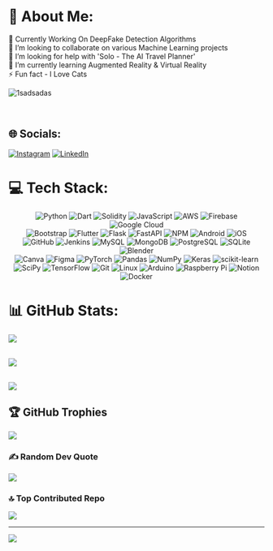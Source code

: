 # 💫 About Me:
🔭 Currently Working On DeepFake Detection Algorithms<br>👯 I’m looking to collaborate on various Machine Learning projects<br>🤝 I’m looking for help with 'Solo - The AI Travel Planner'<br>🌱 I’m currently learning Augmented Reality & Virtual Reality<br>⚡ Fun fact - I Love Cats
<br/>

![1sadsadas](https://github.com/Devang-Mulye/Devang-Mulye/assets/84469779/26546a0b-a915-4c6f-a21a-66d7ca7f3c8e)

<br/>

## 🌐 Socials:
[![Instagram](https://img.shields.io/badge/Instagram-%23E4405F.svg?logo=Instagram&logoColor=white)](https://instagram.com/i_loved_ub4) [![LinkedIn](https://img.shields.io/badge/LinkedIn-%230077B5.svg?logo=linkedin&logoColor=white)](https://linkedin.com/in/https://in.linkedin.com/in/devang-mulye-3bb17722b) 

# 💻 Tech Stack:
<div align="center">
    <img src="https://img.shields.io/badge/python-3670A0?style=flat&logo=python&logoColor=ffdd54" alt="Python">
    <img src="https://img.shields.io/badge/dart-%230175C2.svg?style=flat&logo=dart&logoColor=white" alt="Dart">
    <img src="https://img.shields.io/badge/Solidity-%23363636.svg?style=flat&logo=solidity&logoColor=white" alt="Solidity">
    <img src="https://img.shields.io/badge/javascript-%23323330.svg?style=flat&logo=javascript&logoColor=%23F7DF1E" alt="JavaScript">
    <img src="https://img.shields.io/badge/AWS-%23FF9900.svg?style=flat&logo=amazon-aws&logoColor=white" alt="AWS">
    <img src="https://img.shields.io/badge/firebase-%23039BE5.svg?style=flat&logo=firebase" alt="Firebase">
    <img src="https://img.shields.io/badge/Google%20Cloud-%234285F4.svg?style=flat&logo=google-cloud&logoColor=white" alt="Google Cloud">
</div>

<div align="center">
    <img src="https://img.shields.io/badge/bootstrap-%23563D7C.svg?style=flat&logo=bootstrap&logoColor=white" alt="Bootstrap">
    <img src="https://img.shields.io/badge/Flutter-%2302569B.svg?style=flat&logo=Flutter&logoColor=white" alt="Flutter">
    <img src="https://img.shields.io/badge/flask-%23000.svg?style=flat&logo=flask&logoColor=white" alt="Flask">
    <img src="https://img.shields.io/badge/FastAPI-005571?style=flat&logo=fastapi" alt="FastAPI">
    <img src="https://img.shields.io/badge/NPM-%23000000.svg?style=flat&logo=npm&logoColor=white" alt="NPM">
    <img src="https://img.shields.io/badge/android-%2320232a.svg?style=flat&logo=android&logoColor=%a4c639" alt="Android">
    <img src="https://img.shields.io/badge/IOS-%2320232a.svg?style=flat&logo=apple&logoColor=white" alt="iOS">
</div>

<div align="center">
    <img src="https://img.shields.io/badge/GitHub-%23121011.svg?style=flat&logo=github&logoColor=white" alt="GitHub">
    <img src="https://img.shields.io/badge/jenkins-%232C5263.svg?style=flat&logo=jenkins&logoColor=white" alt="Jenkins">
    <img src="https://img.shields.io/badge/mysql-%2300f.svg?style=flat&logo=mysql&logoColor=white" alt="MySQL">
    <img src="https://img.shields.io/badge/MongoDB-%234ea94b.svg?style=flat&logo=mongodb&logoColor=white" alt="MongoDB">
    <img src="https://img.shields.io/badge/postgres-%23316192.svg?style=flat&logo=postgresql&logoColor=white" alt="PostgreSQL">
    <img src="https://img.shields.io/badge/sqlite-%2307405e.svg?style=flat&logo=sqlite&logoColor=white" alt="SQLite">
    <img src="https://img.shields.io/badge/blender-%23F5792A.svg?style=flat&logo=blender&logoColor=white" alt="Blender">
</div>

<div align="center">
    <img src="https://img.shields.io/badge/Canva-%2300C4CC.svg?style=flat&logo=Canva&logoColor=white" alt="Canva">
    <img src="https://img.shields.io/badge/figma-%23F24E1E.svg?style=flat&logo=figma&logoColor=white" alt="Figma">
    <img src="https://img.shields.io/badge/PyTorch-%23EE4C2C.svg?style=flat&logo=PyTorch&logoColor=white" alt="PyTorch">
    <img src="https://img.shields.io/badge/pandas-%23150458.svg?style=flat&logo=pandas&logoColor=white" alt="Pandas">
    <img src="https://img.shields.io/badge/numpy-%23013243.svg?style=flat&logo=numpy&logoColor=white" alt="NumPy">
    <img src="https://img.shields.io/badge/Keras-%23D00000.svg?style=flat&logo=Keras&logoColor=white" alt="Keras">
    <img src="https://img.shields.io/badge/scikit--learn-%23F7931E.svg?style=flat&logo=scikit-learn&logoColor=white" alt="scikit-learn">
</div>

<div align="center">
    <img src="https://img.shields.io/badge/SciPy-%230C55A5.svg?style=flat&logo=scipy&logoColor=%white" alt="SciPy">
    <img src="https://img.shields.io/badge/TensorFlow-%23FF6F00.svg?style=flat&logo=TensorFlow&logoColor=white" alt="TensorFlow">
    <img src="https://img.shields.io/badge/Git-fc6d26?style=flat&logo=git&logoColor=white" alt="Git">
    <img src="https://img.shields.io/badge/Linux-FCC624?style=flat&logo=linux&logoColor=black" alt="Linux">
    <img src="https://img.shields.io/badge/-Arduino-00979D?style=flat&logo=Arduino&logoColor=white" alt="Arduino">
    <img src="https://img.shields.io/badge/-RaspberryPi-C51A4A?style=flat&logo=Raspberry-Pi" alt="Raspberry Pi">
    <img src="https://img.shields.io/badge/Notion-%23000000.svg?style=flat&logo=notion&logoColor=white" alt="Notion">
    <img src="https://img.shields.io/badge/docker-%230db7ed.svg?style=flat&logo=docker&logoColor=white" alt="Docker">
</div>


# 📊 GitHub Stats:
![](https://github-readme-stats.vercel.app/api?username=Devang-Mulye&theme=tokyonight&hide_border=false&include_all_commits=true&count_private=true)<br/><br/>

![](https://github-readme-streak-stats.herokuapp.com/?user=Devang-Mulye&theme=tokyonight&hide_border=false)<br/><br/>

![](https://github-readme-stats.vercel.app/api/top-langs/?username=Devang-Mulye&theme=tokyonight&hide_border=false&include_all_commits=true&count_private=true&layout=compact)

## 🏆 GitHub Trophies
![](https://github-profile-trophy.vercel.app/?username=Devang-Mulye&theme=tokyonight&no-frame=true&no-bg=false&margin-w=4)


### ✍️ Random Dev Quote
![](https://quotes-github-readme.vercel.app/api?type=horizontal&theme=tokyonight)

### 🔝 Top Contributed Repo
![](https://github-contributor-stats.vercel.app/api?username=Devang-Mulye&limit=5&theme=tokyonight&combine_all_yearly_contributions=true)

---
[![](https://visitcount.itsvg.in/api?id=Devang-Mulye&icon=0&color=1)](https://visitcount.itsvg.in)

<!-- Proudly created with GPRM ( https://gprm.itsvg.in ) -->
